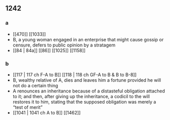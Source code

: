 ## 1242
### a
- [[470]] [[1033]] 
- B, a young woman engaged in an enterprise that might cause gossip or censure, defers to public opinion by a stratagem
- [[84 | 84a]] [[86]] [[1025]] [[1158]] 

### b
- [[117 | 117 ch F-A to B]] [[118 | 118 ch GF-A to B &amp; B to B-8]] 
- B, wealthy relative of A, dies and leaves him a fortune provided he will not do a certain thing
- A renounces an inheritance because of a distasteful obligation attached to it; and then, after giving up the inheritance, a codicil to the will restores it to him, stating that the supposed obligation was merely a “test of merit”
- [[1041 | 1041 ch A to B]] [[1462]] 

